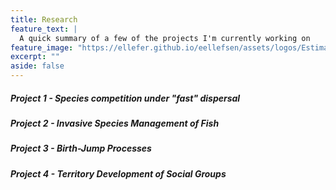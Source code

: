 ```yaml
---
title: Research
feature_text: |
  A quick summary of a few of the projects I'm currently working on
feature_image: "https://ellefer.github.io/eellefsen/assets/logos/Estimate.jpg"
excerpt: ""
aside: false
---
```


##### Project 1 - Species competition under "fast" dispersal

##### Project 2 - Invasive Species Management of Fish

##### Project 3 - Birth-Jump Processes

##### Project 4 - Territory Development of Social Groups

